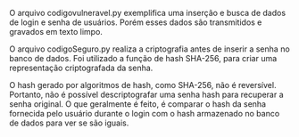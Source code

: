 O arquivo codigovulneravel.py exemplifica uma inserção e busca de dados de login e senha de usuários. Porém esses dados são transmitidos e gravados em texto limpo.

O arquivo codigoSeguro.py realiza a criptografia antes de inserir a senha no banco de dados. Foi utilizado a função de hash SHA-256, para criar uma representação criptografada da senha. 

O hash gerado por algoritmos de hash, como SHA-256, não é reversível. Portanto, não é possível descriptografar uma senha hash para recuperar a senha original. 
O que geralmente é feito, é comparar o hash da senha fornecida pelo usuário durante o login com o hash armazenado no banco de dados para ver se são iguais.
